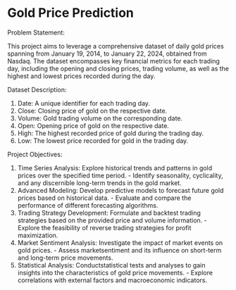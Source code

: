 # Gold Price Prediction
Problem Statement: 

This project aims to leverage a comprehensive dataset of daily gold prices spanning from January 19, 2014, to January 22, 2024, obtained from Nasdaq. The dataset encompasses key financial metrics for each trading day, including the opening and closing prices, trading volume, as well as the highest and lowest prices recorded during the day.  

Dataset Description: 
1. Date: A unique identifier for each trading day.
2. Close: Closing price of gold on the respective date.
3. Volume: Gold trading volume on the corresponding date.
4. Open: Opening price of gold on the respective date.
5. High: The highest recorded price of gold during the trading day.
6. Low: The lowest price recorded for gold in the trading day.

Project Objectives: 
1. Time Series Analysis: Explore historical trends and patterns in gold prices over the specified time period. - Identify seasonality, cyclicality, and any discernible long-term trends in the gold market.
2. Advanced Modeling: Develop predictive models to forecast future gold prices based on historical data. - Evaluate and compare the performance of different forecasting algorithms.
3. Trading Strategy Development: Formulate and backtest trading strategies based on the provided price and volume information. - Explore the feasibility of reverse trading strategies for profit maximization.
4. Market Sentiment Analysis:  Investigate the impact of market events on gold prices. - Assess marketsentiment and its influence on short-term and long-term price movements.
5. Statistical Analysis: Conductstatistical tests and analyses to gain insights into the characteristics of gold price movements. - Explore correlations with external factors and macroeconomic indicators.
